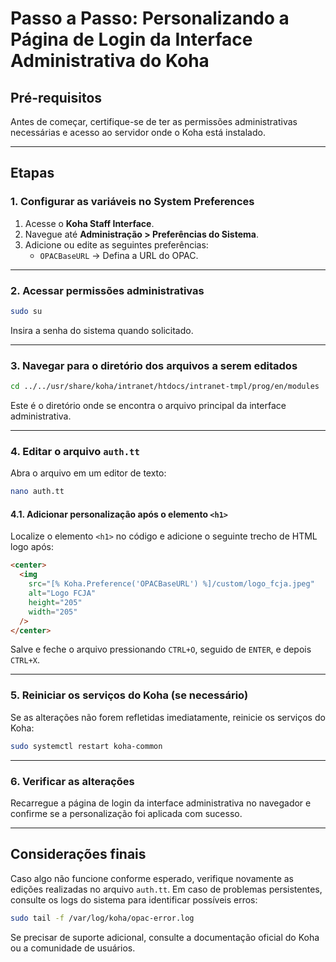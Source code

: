 # Passo a Passo: Personalizando a Página de Login da Interface Administrativa do Koha

## Pré-requisitos

Antes de começar, certifique-se de ter as permissões administrativas necessárias e acesso ao servidor onde o Koha está instalado.

---

## Etapas

### 1. Configurar as variáveis no System Preferences

1. Acesse o **Koha Staff Interface**.
2. Navegue até **Administração > Preferências do Sistema**.
3. Adicione ou edite as seguintes preferências:
   - `OPACBaseURL` → Defina a URL do OPAC.

---

### 2. Acessar permissões administrativas

```bash
sudo su
```

Insira a senha do sistema quando solicitado.

---

### 3. Navegar para o diretório dos arquivos a serem editados

```bash
cd ../../usr/share/koha/intranet/htdocs/intranet-tmpl/prog/en/modules
```

Este é o diretório onde se encontra o arquivo principal da interface administrativa.

---

### 4. Editar o arquivo `auth.tt`

Abra o arquivo em um editor de texto:

```bash
nano auth.tt
```

#### 4.1. Adicionar personalização após o elemento `<h1>`

Localize o elemento `<h1>` no código e adicione o seguinte trecho de HTML logo após:

```html
<center>
  <img
    src="[% Koha.Preference('OPACBaseURL') %]/custom/logo_fcja.jpeg"
    alt="Logo FCJA"
    height="205"
    width="205"
  />
</center>
```

Salve e feche o arquivo pressionando `CTRL+O`, seguido de `ENTER`, e depois `CTRL+X`.

---

### 5. Reiniciar os serviços do Koha (se necessário)

Se as alterações não forem refletidas imediatamente, reinicie os serviços do Koha:

```bash
sudo systemctl restart koha-common
```

---

### 6. Verificar as alterações

Recarregue a página de login da interface administrativa no navegador e confirme se a personalização foi aplicada com sucesso.

---

## Considerações finais

Caso algo não funcione conforme esperado, verifique novamente as edições realizadas no arquivo `auth.tt`. Em caso de problemas persistentes, consulte os logs do sistema para identificar possíveis erros:

```bash
sudo tail -f /var/log/koha/opac-error.log
```

Se precisar de suporte adicional, consulte a documentação oficial do Koha ou a comunidade de usuários.

